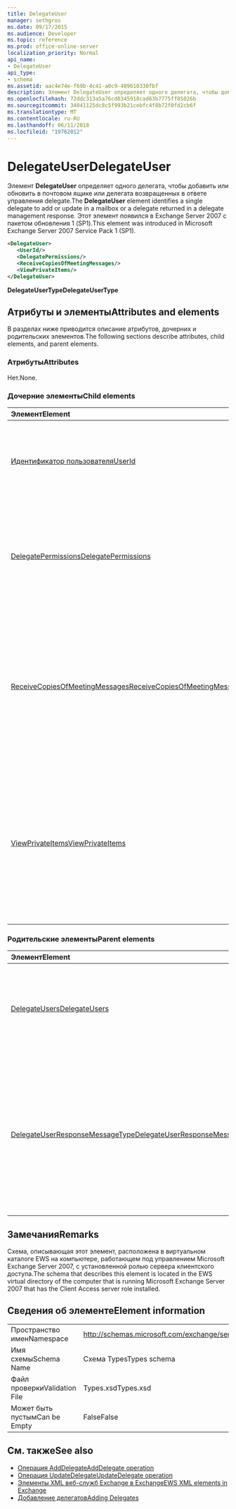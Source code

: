 ```yaml
---
title: DelegateUser
manager: sethgros
ms.date: 09/17/2015
ms.audience: Developer
ms.topic: reference
ms.prod: office-online-server
localization_priority: Normal
api_name:
- DelegateUser
api_type:
- schema
ms.assetid: aac4e74e-f69b-4c41-a0c9-489610330fbf
description: Элемент DelegateUser определяет одного делегата, чтобы добавить или обновить в почтовом ящике или делегата возвращенных в ответе управления delegate. Этот элемент появился в Exchange Server 2007 с пакетом обновления 1 (SP1).
ms.openlocfilehash: 72ddc313a5a76cd0345918cad63b7775ff85026b
ms.sourcegitcommit: 34041125dc8c5f993b21cebfc4f8b72f0fd2cb6f
ms.translationtype: MT
ms.contentlocale: ru-RU
ms.lasthandoff: 06/11/2018
ms.locfileid: "19762012"
---
```

# <a name="delegateuser"></a><span data-ttu-id="eb8c2-104">DelegateUser</span><span class="sxs-lookup"><span data-stu-id="eb8c2-104">DelegateUser</span></span>

<span data-ttu-id="eb8c2-105">Элемент **DelegateUser** определяет одного делегата, чтобы добавить или обновить в почтовом ящике или делегата возвращенных в ответе управления delegate.</span><span class="sxs-lookup"><span data-stu-id="eb8c2-105">The **DelegateUser** element identifies a single delegate to add or update in a mailbox or a delegate returned in a delegate management response.</span></span> <span data-ttu-id="eb8c2-106">Этот элемент появился в Exchange Server 2007 с пакетом обновления 1 (SP1).</span><span class="sxs-lookup"><span data-stu-id="eb8c2-106">This element was introduced in Microsoft Exchange Server 2007 Service Pack 1 (SP1).</span></span> 
  
```xml
<DelegateUser>
   <UserId/>
   <DelegatePermissions/>
   <ReceiveCopiesOfMeetingMessages/>
   <ViewPrivateItems/>
</DelegateUser>
```

<span data-ttu-id="eb8c2-107">**DelegateUserType**</span><span class="sxs-lookup"><span data-stu-id="eb8c2-107">**DelegateUserType**</span></span>

## <a name="attributes-and-elements"></a><span data-ttu-id="eb8c2-108">Атрибуты и элементы</span><span class="sxs-lookup"><span data-stu-id="eb8c2-108">Attributes and elements</span></span>

<span data-ttu-id="eb8c2-109">В разделах ниже приводится описание атрибутов, дочерних и родительских элементов.</span><span class="sxs-lookup"><span data-stu-id="eb8c2-109">The following sections describe attributes, child elements, and parent elements.</span></span>
  
### <a name="attributes"></a><span data-ttu-id="eb8c2-110">Атрибуты</span><span class="sxs-lookup"><span data-stu-id="eb8c2-110">Attributes</span></span>

<span data-ttu-id="eb8c2-111">Нет.</span><span class="sxs-lookup"><span data-stu-id="eb8c2-111">None.</span></span>
  
### <a name="child-elements"></a><span data-ttu-id="eb8c2-112">Дочерние элементы</span><span class="sxs-lookup"><span data-stu-id="eb8c2-112">Child elements</span></span>

|<span data-ttu-id="eb8c2-113">**Элемент**</span><span class="sxs-lookup"><span data-stu-id="eb8c2-113">**Element**</span></span>|<span data-ttu-id="eb8c2-114">**Описание**</span><span class="sxs-lookup"><span data-stu-id="eb8c2-114">**Description**</span></span>|
|:-----|:-----|
|[<span data-ttu-id="eb8c2-115">Идентификатор пользователя</span><span class="sxs-lookup"><span data-stu-id="eb8c2-115">UserId</span></span>](userid.md) <br/> |<span data-ttu-id="eb8c2-116">Определяет делегат.</span><span class="sxs-lookup"><span data-stu-id="eb8c2-116">Identifies the delegate.</span></span> <span data-ttu-id="eb8c2-117">Этот элемент появился в Exchange 2007 с пакетом обновления 1.</span><span class="sxs-lookup"><span data-stu-id="eb8c2-117">This element was introduced in Exchange 2007 SP1.</span></span>  <br/> |
|[<span data-ttu-id="eb8c2-118">DelegatePermissions</span><span class="sxs-lookup"><span data-stu-id="eb8c2-118">DelegatePermissions</span></span>](delegatepermissions.md) <br/> |<span data-ttu-id="eb8c2-119">Содержит параметры уровня разрешений делегата.</span><span class="sxs-lookup"><span data-stu-id="eb8c2-119">Contains the delegate permission level settings.</span></span> <span data-ttu-id="eb8c2-120">Этот элемент появился в Exchange 2007 с пакетом обновления 1.</span><span class="sxs-lookup"><span data-stu-id="eb8c2-120">This element was introduced in Exchange 2007 SP1.</span></span>  <br/> |
|[<span data-ttu-id="eb8c2-121">ReceiveCopiesOfMeetingMessages</span><span class="sxs-lookup"><span data-stu-id="eb8c2-121">ReceiveCopiesOfMeetingMessages</span></span>](receivecopiesofmeetingmessages.md) <br/> |<span data-ttu-id="eb8c2-122">Указывает, получает ли делегата копии сообщений, адресованные участнику.</span><span class="sxs-lookup"><span data-stu-id="eb8c2-122">Indicates whether a delegate receives copies of meeting-related messages that are addressed to the principal.</span></span> <span data-ttu-id="eb8c2-123">Этот элемент появился в Exchange 2007 с пакетом обновления 1.</span><span class="sxs-lookup"><span data-stu-id="eb8c2-123">This element was introduced in Exchange 2007 SP1.</span></span>  <br/> |
|[<span data-ttu-id="eb8c2-124">ViewPrivateItems</span><span class="sxs-lookup"><span data-stu-id="eb8c2-124">ViewPrivateItems</span></span>](viewprivateitems.md) <br/> |<span data-ttu-id="eb8c2-125">Указывает, будет ли делегата имеет разрешение на просмотр элементов календарь в почтовом ящике участника.</span><span class="sxs-lookup"><span data-stu-id="eb8c2-125">Indicates whether a delegate has permission to view private calendar items in the principal's mailbox.</span></span> <span data-ttu-id="eb8c2-126">Этот элемент появился в Exchange 2007 с пакетом обновления 1.</span><span class="sxs-lookup"><span data-stu-id="eb8c2-126">This element was introduced in Exchange 2007 SP1.</span></span>  <br/> |
   
### <a name="parent-elements"></a><span data-ttu-id="eb8c2-127">Родительские элементы</span><span class="sxs-lookup"><span data-stu-id="eb8c2-127">Parent elements</span></span>

|<span data-ttu-id="eb8c2-128">**Элемент**</span><span class="sxs-lookup"><span data-stu-id="eb8c2-128">**Element**</span></span>|<span data-ttu-id="eb8c2-129">**Описание**</span><span class="sxs-lookup"><span data-stu-id="eb8c2-129">**Description**</span></span>|
|:-----|:-----|
|[<span data-ttu-id="eb8c2-130">DelegateUsers</span><span class="sxs-lookup"><span data-stu-id="eb8c2-130">DelegateUsers</span></span>](delegateusers.md) <br/> |<span data-ttu-id="eb8c2-131">Содержит идентификаторы делегатов для добавления или обновления в почтовом ящике.</span><span class="sxs-lookup"><span data-stu-id="eb8c2-131">Contains the identities of delegates to add or update in a mailbox.</span></span>  <br/> |
|[<span data-ttu-id="eb8c2-132">DelegateUserResponseMessageType</span><span class="sxs-lookup"><span data-stu-id="eb8c2-132">DelegateUserResponseMessageType</span></span>](delegateuserresponsemessagetype.md) <br/> |<span data-ttu-id="eb8c2-133">Содержит сообщения ответа для операции управления delegate.</span><span class="sxs-lookup"><span data-stu-id="eb8c2-133">Contains response messages for delegate management operations.</span></span> <span data-ttu-id="eb8c2-134">Этот элемент появился в Exchange Server 2007 с пакетом обновления 1 (SP1).</span><span class="sxs-lookup"><span data-stu-id="eb8c2-134">This element was introduced in Microsoft Exchange Server 2007 Service Pack 1 (SP1).</span></span>  <br/> |
   
## <a name="remarks"></a><span data-ttu-id="eb8c2-135">Замечания</span><span class="sxs-lookup"><span data-stu-id="eb8c2-135">Remarks</span></span>

<span data-ttu-id="eb8c2-136">Схема, описывающая этот элемент, расположена в виртуальном каталоге EWS на компьютере, работающем под управлением Microsoft Exchange Server 2007, с установленной ролью сервера клиентского доступа.</span><span class="sxs-lookup"><span data-stu-id="eb8c2-136">The schema that describes this element is located in the EWS virtual directory of the computer that is running Microsoft Exchange Server 2007 that has the Client Access server role installed.</span></span>
  
## <a name="element-information"></a><span data-ttu-id="eb8c2-137">Сведения об элементе</span><span class="sxs-lookup"><span data-stu-id="eb8c2-137">Element information</span></span>

|||
|:-----|:-----|
|<span data-ttu-id="eb8c2-138">Пространство имен</span><span class="sxs-lookup"><span data-stu-id="eb8c2-138">Namespace</span></span>  <br/> |http://schemas.microsoft.com/exchange/services/2006/types  <br/> |
|<span data-ttu-id="eb8c2-139">Имя схемы</span><span class="sxs-lookup"><span data-stu-id="eb8c2-139">Schema Name</span></span>  <br/> |<span data-ttu-id="eb8c2-140">Схема Types</span><span class="sxs-lookup"><span data-stu-id="eb8c2-140">Types schema</span></span>  <br/> |
|<span data-ttu-id="eb8c2-141">Файл проверки</span><span class="sxs-lookup"><span data-stu-id="eb8c2-141">Validation File</span></span>  <br/> |<span data-ttu-id="eb8c2-142">Types.xsd</span><span class="sxs-lookup"><span data-stu-id="eb8c2-142">Types.xsd</span></span>  <br/> |
|<span data-ttu-id="eb8c2-143">Может быть пустым</span><span class="sxs-lookup"><span data-stu-id="eb8c2-143">Can be Empty</span></span>  <br/> |<span data-ttu-id="eb8c2-144">False</span><span class="sxs-lookup"><span data-stu-id="eb8c2-144">False</span></span>  <br/> |
   
## <a name="see-also"></a><span data-ttu-id="eb8c2-145">См. также</span><span class="sxs-lookup"><span data-stu-id="eb8c2-145">See also</span></span>

- [<span data-ttu-id="eb8c2-146">Операция AddDelegate</span><span class="sxs-lookup"><span data-stu-id="eb8c2-146">AddDelegate operation</span></span>](adddelegate-operation.md) 
- [<span data-ttu-id="eb8c2-147">Операция UpdateDelegate</span><span class="sxs-lookup"><span data-stu-id="eb8c2-147">UpdateDelegate operation</span></span>](updatedelegate-operation.md)
- [<span data-ttu-id="eb8c2-148">Элементы XML веб-служб Exchange в Exchange</span><span class="sxs-lookup"><span data-stu-id="eb8c2-148">EWS XML elements in Exchange</span></span>](ews-xml-elements-in-exchange.md)
- [<span data-ttu-id="eb8c2-149">Добавление делегатов</span><span class="sxs-lookup"><span data-stu-id="eb8c2-149">Adding Delegates</span></span>](http://msdn.microsoft.com/library/3a744150-66a3-4a13-9433-793603ba5038%28Office.15%29.aspx)

